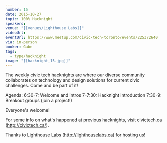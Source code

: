 ```yaml
---
number: 15
date: 2015-10-27
topic: 100% Hacknight
speakers:
venue: "[[venues/Lighthouse Labs]]"
videoUrl:
eventUrl: https://www.meetup.com/civic-tech-toronto/events/225372640
via: in-person
booker: Gabe
tags:
  - type/hacknight
image: "[[hacknight_15.jpg]]"
---
```


The weekly civic tech hacknights are where our diverse community collaborates on technology and design solutions for current civic challenges. Come and be part of it!

Agenda:
6:30-7: Welcome and intros
7-7:30: Hacknight introduction
7:30-9: Breakout groups (join a project!)

Everyone's welcome!

For some info on what's happened at previous hacknights, visit civictech.ca (http://civictech.ca/).

Thanks to Lighthouse Labs (http://lighthouselabs.ca) for hosting us!